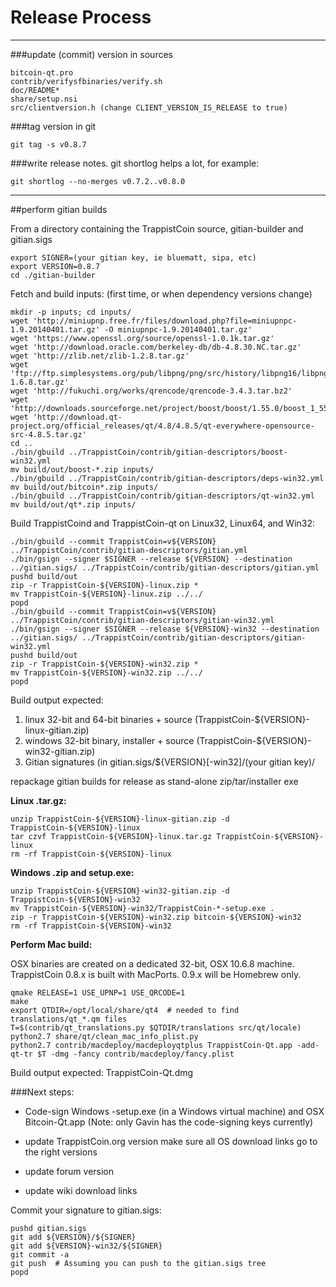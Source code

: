 Release Process
====================

* * *

###update (commit) version in sources


	bitcoin-qt.pro
	contrib/verifysfbinaries/verify.sh
	doc/README*
	share/setup.nsi
	src/clientversion.h (change CLIENT_VERSION_IS_RELEASE to true)

###tag version in git

	git tag -s v0.8.7

###write release notes. git shortlog helps a lot, for example:

	git shortlog --no-merges v0.7.2..v0.8.0

* * *

##perform gitian builds

 From a directory containing the TrappistCoin source, gitian-builder and gitian.sigs
  
	export SIGNER=(your gitian key, ie bluematt, sipa, etc)
	export VERSION=0.8.7
	cd ./gitian-builder

 Fetch and build inputs: (first time, or when dependency versions change)

	mkdir -p inputs; cd inputs/
	wget 'http://miniupnp.free.fr/files/download.php?file=miniupnpc-1.9.20140401.tar.gz' -O miniupnpc-1.9.20140401.tar.gz'
	wget 'https://www.openssl.org/source/openssl-1.0.1k.tar.gz'
	wget 'http://download.oracle.com/berkeley-db/db-4.8.30.NC.tar.gz'
	wget 'http://zlib.net/zlib-1.2.8.tar.gz'
	wget 'ftp://ftp.simplesystems.org/pub/libpng/png/src/history/libpng16/libpng-1.6.8.tar.gz'
	wget 'http://fukuchi.org/works/qrencode/qrencode-3.4.3.tar.bz2'
	wget 'http://downloads.sourceforge.net/project/boost/boost/1.55.0/boost_1_55_0.tar.bz2'
	wget 'http://download.qt-project.org/official_releases/qt/4.8/4.8.5/qt-everywhere-opensource-src-4.8.5.tar.gz'
	cd ..
	./bin/gbuild ../TrappistCoin/contrib/gitian-descriptors/boost-win32.yml
	mv build/out/boost-*.zip inputs/
	./bin/gbuild ../TrappistCoin/contrib/gitian-descriptors/deps-win32.yml
	mv build/out/bitcoin*.zip inputs/
	./bin/gbuild ../TrappistCoin/contrib/gitian-descriptors/qt-win32.yml
	mv build/out/qt*.zip inputs/

 Build TrappistCoind and TrappistCoin-qt on Linux32, Linux64, and Win32:
  
	./bin/gbuild --commit TrappistCoin=v${VERSION} ../TrappistCoin/contrib/gitian-descriptors/gitian.yml
	./bin/gsign --signer $SIGNER --release ${VERSION} --destination ../gitian.sigs/ ../TrappistCoin/contrib/gitian-descriptors/gitian.yml
	pushd build/out
	zip -r TrappistCoin-${VERSION}-linux.zip *
	mv TrappistCoin-${VERSION}-linux.zip ../../
	popd
	./bin/gbuild --commit TrappistCoin=v${VERSION} ../TrappistCoin/contrib/gitian-descriptors/gitian-win32.yml
	./bin/gsign --signer $SIGNER --release ${VERSION}-win32 --destination ../gitian.sigs/ ../TrappistCoin/contrib/gitian-descriptors/gitian-win32.yml
	pushd build/out
	zip -r TrappistCoin-${VERSION}-win32.zip *
	mv TrappistCoin-${VERSION}-win32.zip ../../
	popd

  Build output expected:

  1. linux 32-bit and 64-bit binaries + source (TrappistCoin-${VERSION}-linux-gitian.zip)
  2. windows 32-bit binary, installer + source (TrappistCoin-${VERSION}-win32-gitian.zip)
  3. Gitian signatures (in gitian.sigs/${VERSION}[-win32]/(your gitian key)/

repackage gitian builds for release as stand-alone zip/tar/installer exe

**Linux .tar.gz:**

	unzip TrappistCoin-${VERSION}-linux-gitian.zip -d TrappistCoin-${VERSION}-linux
	tar czvf TrappistCoin-${VERSION}-linux.tar.gz TrappistCoin-${VERSION}-linux
	rm -rf TrappistCoin-${VERSION}-linux

**Windows .zip and setup.exe:**

	unzip TrappistCoin-${VERSION}-win32-gitian.zip -d TrappistCoin-${VERSION}-win32
	mv TrappistCoin-${VERSION}-win32/TrappistCoin-*-setup.exe .
	zip -r TrappistCoin-${VERSION}-win32.zip bitcoin-${VERSION}-win32
	rm -rf TrappistCoin-${VERSION}-win32

**Perform Mac build:**

  OSX binaries are created on a dedicated 32-bit, OSX 10.6.8 machine.
  TrappistCoin 0.8.x is built with MacPorts.  0.9.x will be Homebrew only.

	qmake RELEASE=1 USE_UPNP=1 USE_QRCODE=1
	make
	export QTDIR=/opt/local/share/qt4  # needed to find translations/qt_*.qm files
	T=$(contrib/qt_translations.py $QTDIR/translations src/qt/locale)
	python2.7 share/qt/clean_mac_info_plist.py
	python2.7 contrib/macdeploy/macdeployqtplus TrappistCoin-Qt.app -add-qt-tr $T -dmg -fancy contrib/macdeploy/fancy.plist

 Build output expected: TrappistCoin-Qt.dmg

###Next steps:

* Code-sign Windows -setup.exe (in a Windows virtual machine) and
  OSX Bitcoin-Qt.app (Note: only Gavin has the code-signing keys currently)

* update TrappistCoin.org version
  make sure all OS download links go to the right versions

* update forum version

* update wiki download links

Commit your signature to gitian.sigs:

	pushd gitian.sigs
	git add ${VERSION}/${SIGNER}
	git add ${VERSION}-win32/${SIGNER}
	git commit -a
	git push  # Assuming you can push to the gitian.sigs tree
	popd

